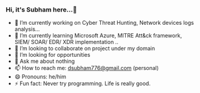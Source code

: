 ### Hi, it's Subham here...👋


- 🔭 I’m currently working on Cyber Threat Hunting, Network devices logs analysis...
- 🌱 I’m currently learning Microsoft Azure, MITRE Att&ck framework, SIEM/ SOAR/ EDR/ XDR implementation ..
- 👯 I’m looking to collaborate on project under my domain
- 🤔 I’m looking for opportunities
- 💬 Ask me about nothing
- 📫 How to reach me: dsubham776@gmail.com (personal)
- 😄 Pronouns: he/him
- ⚡ Fun fact: Never try programming. Life is really good.

